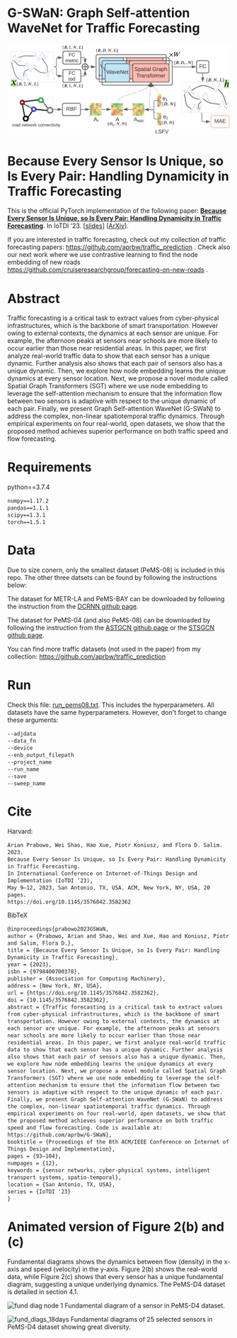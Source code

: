 # G-SWaN: Graph Self-attention WaveNet for Traffic Forecasting

![System Architecture](/GAWN_sysarch02.png)

# Because Every Sensor Is Unique, so Is Every Pair: Handling Dynamicity in Traffic Forecasting

This is the official PyTorch implementation of the following paper: [**Because Every Sensor Is Unique, so Is Every Pair: Handling Dynamicity in Traffic Forecasting**]([https://arxiv.org/abs/2302.09956](https://dl.acm.org/doi/10.1145/3576842.3582362)). In IoTDI ’23. [[slides](/20230510_CPS-IoT_IoTDI_G-SWaN.pdf)] [[ArXiv](https://arxiv.org/abs/2302.09956)].

If you are interested in traffic forecasting, check out my collection of traffic forecasting papers: https://github.com/aprbw/traffic_prediction . Check also our next work where we use contrastive learning to find the node embedding of new roads https://github.com/cruiseresearchgroup/forecasting-on-new-roads .

# Abstract

Traffic forecasting is a critical task to extract values from cyber-physical infrastructures, which is the backbone of smart transportation. However owing to external contexts, the dynamics at each sensor are unique. For example, the afternoon peaks at sensors near schools are more likely to occur earlier than those near residential areas. In this paper, we first analyze real-world traffic data to show that each sensor has a unique dynamic. Further analysis also shows that each pair of sensors also has a unique dynamic. Then, we explore how node embedding learns the unique dynamics at every sensor location. Next, we propose a novel module called Spatial Graph Transformers (SGT) where we use node embedding to leverage the self-attention mechanism to ensure that the information flow between two sensors is adaptive with respect to the unique dynamic of each pair. Finally, we present Graph Self-attention WaveNet (G-SWaN) to address the complex, non-linear spatiotemporal traffic dynamics. Through empirical experiments on four real-world, open datasets, we show that the proposed method achieves superior performance on both traffic speed and flow forecasting.

# Requirements

python==3.7.4
```
numpy==1.17.2
pandas==1.1.1
scipy==1.3.1
torch==1.5.1
```

# Data

Due to size conern, only the smallest dataset (PeMS-08) is included in this repo. The other three datsets can be found by following the instructions below:

The dataset for METR-LA and PeMS-BAY can be downloaded by following the instruction from the [DCRNN github page](https://github.com/liyaguang/DCRNN/tree/master).

The dataset for PeMS-04 (and also PeMS-08) can be downloaded by following the instruction from the [ASTGCN github page](https://github.com/Davidham3/ASTGCN/tree/master) or the [STSGCN github page](https://github.com/Davidham3/STSGCN).

You can find more traffic datasets (not used in the paper) from my collection: https://github.com/aprbw/traffic_prediction

# Run

Check this file: [run_pems08.txt](run_pems08.txt).
This includes the hyperparameters.
All datasets have the same hyperparameters.
However, don't forget to change these arguments:
```
--adjdata
--data_fn
--device
--enb_output_filepath
--project_name
--run_name
--save
--sweep_name
```

# Cite

Harvard:
```
Arian Prabowo, Wei Shao, Hao Xue, Piotr Koniusz, and Flora D. Salim. 2023.
Because Every Sensor Is Unique, so Is Every Pair: Handling Dynamicity in Traffic Forecasting.
In International Conference on Internet-of-Things Design and Implementation (IoTDI ’23),
May 9–12, 2023, San Antonio, TX, USA. ACM, New York, NY, USA, 20 pages.
https://doi.org/10.1145/3576842.3582362
```

BibTeX
```
@inproceedings{prabowo2023GSWaN,
author = {Prabowo, Arian and Shao, Wei and Xue, Hao and Koniusz, Piotr and Salim, Flora D.},
title = {Because Every Sensor Is Unique, so Is Every Pair: Handling Dynamicity in Traffic Forecasting},
year = {2023},
isbn = {9798400700378},
publisher = {Association for Computing Machinery},
address = {New York, NY, USA},
url = {https://doi.org/10.1145/3576842.3582362},
doi = {10.1145/3576842.3582362},
abstract = {Traffic forecasting is a critical task to extract values from cyber-physical infrastructures, which is the backbone of smart transportation. However owing to external contexts, the dynamics at each sensor are unique. For example, the afternoon peaks at sensors near schools are more likely to occur earlier than those near residential areas. In this paper, we first analyze real-world traffic data to show that each sensor has a unique dynamic. Further analysis also shows that each pair of sensors also has a unique dynamic. Then, we explore how node embedding learns the unique dynamics at every sensor location. Next, we propose a novel module called Spatial Graph Transformers (SGT) where we use node embedding to leverage the self-attention mechanism to ensure that the information flow between two sensors is adaptive with respect to the unique dynamic of each pair. Finally, we present Graph Self-attention WaveNet (G-SWaN) to address the complex, non-linear spatiotemporal traffic dynamics. Through empirical experiments on four real-world, open datasets, we show that the proposed method achieves superior performance on both traffic speed and flow forecasting. Code is available at: https://github.com/aprbw/G-SWaN},
booktitle = {Proceedings of the 8th ACM/IEEE Conference on Internet of Things Design and Implementation},
pages = {93–104},
numpages = {12},
keywords = {sensor networks, cyber-physical systems, intelligent transport systems, spatio-temporal},
location = {San Antonio, TX, USA},
series = {IoTDI '23}
}
```

# Animated version of Figure 2(b) and (c)

Fundamental diagrams shows the dynamics between flow (density) in the x-axis and speed (velocity) in the y-axis. Figure 2(b) shows the real-world data, while Figure 2(c) shows that every sensor has a unique fundamental diagram, suggesting a unique underlying dynamics. The PeMS-D4 dataset is detailed in section 4.1.

![fund diag node 1](fund_diag_node1.gif) Fundamental diagram of a sensor in PeMS-D4 dataset.

![fund_diags_18days](fund_diags_18days_c.gif) Fundamental diagrams of 25 selected sensors in PeMS-D4 dataset showing great diversity.
